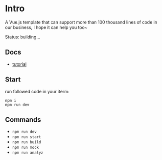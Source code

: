 # Intro
A Vue.js template that can support more than 100 thousand lines of code in our business, I hope it can help you too~

Status: building...

## Docs
- [tutorial](/docs/tutorial.md)

## Start
run followed code in your iterm:
```
npm i
npm run dev
```

## Commands
- `npm run dev`
- `npm run start`
- `npm run build`
- `npm run mock`
- `npm run analyz`
